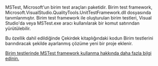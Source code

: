 ﻿MSTest, Microsoft'un birim test araçları paketidir. Birim test framework, Microsoft.VisualStudio.QualityTools.UnitTestFramework.dll dosyasında tanımlanmıştır. Birim test framework ile oluşturulan birim testleri, Visual Studio'da veya MSTest.exe aracı kullanılarak bir komut satırından yürütülebilir. 

Bu özellik dahil edildiğinde Çekirdek kitaplığındaki kodun Birim testlerini barındıracak şekilde ayarlanmış çözüme yeni bir proje eklenir.

[Birim testlerinde MSTest framework kullanma hakkında daha fazla bilgi edinin.](https://docs.microsoft.com/visualstudio/test/using-microsoft-visualstudio-testtools-unittesting-members-in-unit-tests?view=vs-2017)
